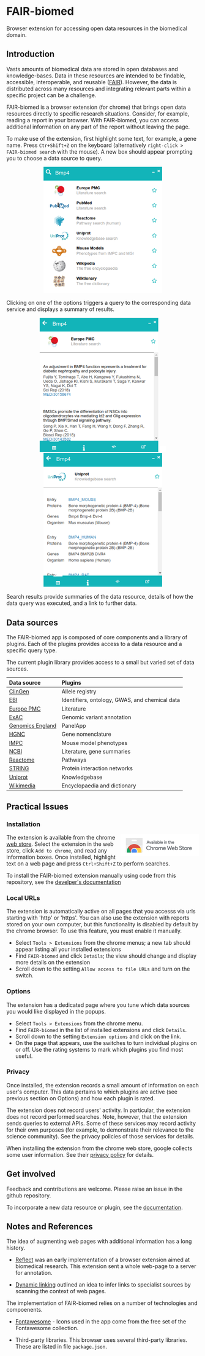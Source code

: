 # FAIR-biomed

Browser extension for accessing open data resources in the biomedical domain. 




## Introduction

Vasts amounts of biomedical data are stored in open databases and knowledge-bases. Data in these resources are intended to be findable, accessible, interoperable, and reusable ([FAIR](https://www.nature.com/articles/sdata201618)). However, the data is distributed across many resources and integrating relevant parts within a specific project can be a challenge.

FAIR-biomed is a browser extension (for chrome) that brings open data resources directly to specific research situations. Consider, for example, reading a report in your browser. With FAIR-biomed, you can access additional information on any part of the report without leaving the page.

To make use of the extension, first highlight some text, for example, a gene name. Press `Ctr+Shift+Z` on the keyboard (alternatively `right-click > FAIR-biomed search` with the mouse). A new box should appear prompting you to choose a data source to query. 

<p align="center">
<img src="docs/img/bmp4_list.png" width="310">
</p>

Clicking on one of the options triggers a query to the corresponding data service and displays a summary of results.

<p align="center">
<img src="docs/img/bmp4_europepmc.png" width="310">
<img src="docs/img/spacer.png" width="16px">
<img src="docs/img/bmp4_uniprot.png" width="310">
</p>

Search results provide summaries of the data resource, details of how the data query was executed, and a link to further data.




## Data sources

The FAIR-biomed app is composed of core components and a library of plugins. Each of the plugins provides access to a data resource and a specific query type.

The current plugin library provides access to a small but varied set of data sources.

| Data source      | Plugins      |
| :----- | :----- |
| [ClinGen](https://www.clinicalgenome.org/) | Allele registry |
| [EBI](https://www.ebi.ac.uk/) | Identifiers, ontology, GWAS, and chemical data |
| [Europe PMC](https://www.europepmc.org) | Literature | 
| [ExAC](http://exac.broadinstitute.org/) | Genomic variant annotation |
| [Genomics England](https://www.genomicsengland.co.uk/) | PanelApp |
| [HGNC](https://www.genenames.org/) | Gene nomenclature |
| [IMPC](https://www.mousephenotype.org) | Mouse model phenotypes |
| [NCBI](https://www.ncbi.nlm.nih.gov/) | Literature, gene summaries |
| [Reactome](https://www.reactome.org/) | Pathways |
| [STRING](https://string-db.org//) | Protein interaction networks |
| [Uniprot](https://www.uniprot.org/) | Knowledgebase |
| [Wikimedia](https://www.wikimedia.org/) | Encyclopaedia and dictionary |




## Practical Issues

### Installation

<a href="https://chrome.google.com/webstore/detail/fair-biomed/kaacnnmpcdbebmkbcddpckgpgphhcdhn"><img align="right" src="docs/img/ChromeWebStore_Badge_v2_206x58.png"></a>

The extension is available from the chrome [web store](https://chrome.google.com/webstore/detail/fair-biomed/kaacnnmpcdbebmkbcddpckgpgphhcdhn). Select the extension in the web store, click `Add to chrome`, and read any information boxes. Once installed, highlight text on a web page and press `Ctrl+Shift+Z` to perform searches.   

To install the FAIR-biomed extension manually using code from this repository, see the [develper's documentation](docs/install.md)


### Local URLs

The extension is automatically active on all pages that you accesss via urls starting with 'http' or 'https'. You can also use the extension with reports stored on your own computer, but this functionality is disabled by default by the chrome browser. To use this feature, you must enable it manually.
 
 - Select `Tools > Extensions` from the chrome menus; a new tab should appear listing all your installed extensions
 - Find `FAIR-biomed` and click `Details`; the view should change and display more details on the extension
 - Scroll down to the setting `Allow access to file URLs` and turn on the switch.


### Options

The extension has a dedicated page where you tune which data sources you would like displayed in the popups. 

 - Select `Tools > Extensions` from the chrome menu.
 - Find `FAIR-biomed` in the list of installed extensions and click `Details`.
 - Scroll down to the setting `Extension options` and click on the link.
 - On the page that appears, use the switches to turn individual plugins on or off. Use the rating systems to mark which plugins you find most useful.  
 
 
### Privacy

Once installed, the extension records a small amount of information on each user's computer. This data pertains to which plugins are active (see previous section on Options) and how each plugin is rated.

The extension does not record users' activity. In particular, the extension does not record performed searches. Note, however, that the extension sends queries to external APIs. Some of these services may record activity for their own purposes (for example, to demonstrate their relevance to the science community). See the privacy policies of those services for details.

When installing the extension from the chrome web store, google collects some user information. See their [privacy policy](https://policies.google.com/privacy?hl=en-GB) for details.  



## Get involved

Feedback and contributions are welcome. Please raise an issue in the github repository.

To incorporate a new data resource or plugin, see the [documentation](docs/).




## Notes and References

The idea of augmenting web pages with additional information has a long history. 

 - [Reflect](https://scholar.google.co.uk/scholar?hl=en&as_sdt=0%2C5&q=Reflect%3A+augmented+browsing+for+the+life+scientist&btnG=) was an early implementation of a browser extension aimed at biomedical research. This extension sent a whole web-page to a server for annotation.
 
 - [Dynamic linking](https://ieeexplore.ieee.org/document/4510879) outlined an idea to infer links to specialist sources by scanning the context of web pages.  

The implementation of FAIR-biomed relies on a number of technologies and compoenents.

 - [Fontawesome](https://fontawesome.com/icons) - Icons used in the app come from the free set of the Fontawesome collection. 

 - Third-party libraries. This browser uses several third-party libraries. These are listed in file `package.json`. 
